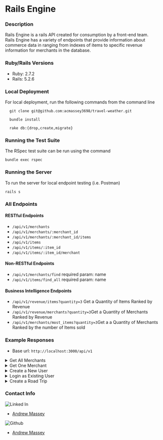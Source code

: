 # Rails Engine

### Description 
  Rails Engine is a rails API created for consumption by a front-end team. Rails Engine has a variety of endpoints that provide information about commerce data in ranging from indexes of items to specific revenue information for merchants in the database. 
  
### Ruby/Rails Versions
  - Ruby: 2.7.2
  - Rails: 5.2.6

### Local Deployment
  For local deployment, run the following commands from the command line
  ```
    git clone git@github.com:acmassey3698/travel-weather.git
    
    bundle install
    
    rake db:{drop,create,migrate}
  ```

### Running the Test Suite
The RSpec test suite can be run using the command 
```
bundle exec rspec
```

### Running the Server
To run the server for local endpoint testing (i.e. Postman)
```
rails s
```

### All Endpoints

#### RESTful Endpoints
- `/api/v1/merchants`
- `/api/v1/merchants/:merchant_id`
- `/api/v1/merchants/:merchant_id/items`
- `/api/v1/items`
- `/api/v1/items/:item_id`
- `/api/v1/items/:item_id/merchant`

#### Non-RESTful Endpoints
- `/api/v1/merchants/find` required param: name
- `/api/v1/items/find_all` required param: name

#### Business Intelligence Endpoints
- `/api/v1/revenue/items?quantity=3` Get a Quantity of Items Ranked by Revenue
- `/api/v1/revenue/merchants?quantity=3`Get a Quantity of Merchants Ranked by Revenue
- `/api/v1/merchants/most_items?quantity=3`Get a a Quantity of Merchants Ranked by the number of Items sold

### Example Responses
- Base url: `http://localhost:3000/api/v1`

<details>
  
  <summary>Get All Merchants</summary>
  
  * method: GET
  
  * endpoint: `/merchants`
  
  * optional params: per_page, page
  
  * example request: `GET http://localhost:3000/api/v1/merchants?per_page=2`
  
  * example response:
  
  ```
  {
  "data": [
    {
      "id": "1",
        "type": "merchant",
        "attributes": {
          "name": "Mike's Awesome Store",
        }
    },
    {
      "id": "2",
      "type": "merchant",
      "attributes": {
        "name": "Store of Fate",
      }
    }
  ]
}
  ```
</details>

<details>
  <summary>Get One Merchant</summary>
  
  * method: GET
  
  * endpoint: `/merchants/:id`
  
  * required params: location: string (ex: Denver,CO)
  
  * example request: `GET http://localhost:3000/api/v1/merchants/1`
  
  * example response:
  
  ```
  {
  "data": {
    "id": "1",
    "type": "item",
    "attributes": {
      "name": "Super Widget",
      "description": "A most excellent widget of the finest crafting",
      "unit_price": 109.99
    }
  }
}
  ```  
</details>

<details>
  <summary>Create a New User</summary>
  
  * method: POST
  
  * endpoint: `/users`
  
  * required params: MUST BE SENT AS JSON PAYLOAD IN BODY OF REQUEST
    
    - email: string
    
    - password: string 
  
    - password_confirmation: string
  
  * example request: `POST http://localhost:3000/api/v1/users`
  
  * example response:
  
  ```
  {
    "data": {
        "type": "users",
        "id": "4",
        "attributes": {
            "email": "alx@alex.com",
            "api_key": "33565062c1b85dbda984641d0a639da1"
        }
    }
}
  ```  
</details>


<details>
  <summary>Login as Existing User</summary>
    
  * method: POST
  
  * endpoint: `/sessions`
  
  * required params: MUST BE SENT AS JSON PAYLOAD IN BODY OF REQUEST
    
    - email: string
    
    - password: string 
  
  * example request: `POST http://localhost:3000/api/v1/sessions`
  
  * example response:
  
  ```
  {
    "data": {
        "type": "users",
        "id": "4",
        "attributes": {
            "email": "alx@alex.com",
            "api_key": "33565062c1b85dbda984641d0a639da1"
        }
    }
}
  ```     
</details>

<details>
  <summary>Create a Road Trip</summary>
    
  * method: POST
  
  * endpoint: `/road_trip`
  
  * required params: MUST BE SENT AS JSON PAYLOAD IN BODY OF REQUEST
    
    - origin: string (ex: Denver,CO
    
    - destination: string (ex: Rifle,CO)
  
    - api_key: string
  
  * example request: `POST http://localhost:3000/api/v1/road_trip`
  
  * example response:
  
  ```
 {
    "data": {
        "id": null,
        "type": "roadtrip",
        "attributes": {
            "start_city": "Denver,CO",
            "end_city": "Rifle,CO",
            "travel_time": "02:53:58",
            "weather_at_eta": {
                "temperature": 55.04,
                "conditions": "overcast clouds"
            }
        }
    }
}
  ```   
</details>

### Contact Info
  
  ![Linked In](https://img.shields.io/badge/LinkedIn-0077B5?style=for-the-badge&logo=linkedin&logoColor=white)
- [Andrew Massey](https://www.linkedin.com/in/andrew-massey-b06662194/)


![Github](https://img.shields.io/badge/GitHub-100000?style=for-the-badge&logo=github&logoColor=white)
- [Andrew Massey](https://github.com/acmassey3698)

